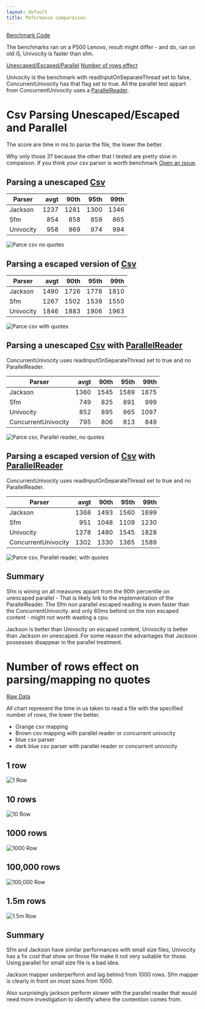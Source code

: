 ```yaml
---
layout: default
title: Peformance comparaison
---
```

[Benchmark Code](https://github.com/arnaudroger/mapping-benchmark/blob/master/sfm-csv)

The benchmarks ran on a P500 Lenovo, result might differ - and do, ran on old i5, Univocity is faster than sfm.


[Unescaped/Escaped/Parallel](#csv-parsing-unescapedescaped-and-parallel)
[Number of rows effect](#number-of-rows-effect-on-parsingmapping-no-quotes)

Univocity is the benchmark with readInputOnSeparateThread set to false, 
ConcurrentUnivocity has that flag set to true. 
All the parallel test appart from ConcurrentUnivocity uses a [ParallelReader](https://github.com/arnaudroger/SimpleFlatMapper/blob/master/sfm-util/src/main/java/org/simpleflatmapper/util/ParallelReader.java).


# Csv Parsing Unescaped/Escaped and Parallel

The score are time in ms to parse the file, the lower the better. 

Why only those 3? because the other that I tested are pretty slow in compaison. If you think your csv parser is worth benchmark [Open an issue](https://github.com/arnaudroger/mapping-benchmark/issues/new).

## Parsing a unescaped [Csv](http://www.maxmind.com/download/worldcities/worldcitiespop.txt.gz)

| Parser        | avgt | 90th | 95th | 99th | 
| ------------- | ----:| -----:| -----:| -----:|
| Jackson       | 1237 | 1281  |  1300 |  1346 |
| Sfm           | 854  | 858   | 859   | 865   |
| Univocity     | 958  | 969   | 974   | 994   |

![Parce csv no quotes](/assets/perf/3.5/no_quotes.png)

## Parsing a escaped version of [Csv](http://www.maxmind.com/download/worldcities/worldcitiespop.txt.gz)

| Parser        | avgt | 90th | 95th | 99th | 
| ------------- | ----:| -----:| -----:| -----:|
| Jackson       | 1490 | 1726 | 1778 | 1810 |
| Sfm           |1267 | 1502 | 1538 | 1550 |
| Univocity     |1846 | 1883 | 1906 | 1963 |

![Parce csv with quotes](/assets/perf/3.5/quotes.png)

## Parsing a unescaped [Csv](http://www.maxmind.com/download/worldcities/worldcitiespop.txt.gz) with [ParallelReader](https://github.com/arnaudroger/SimpleFlatMapper/blob/master/sfm-util/src/main/java/org/simpleflatmapper/util/ParallelReader.java)

ConcurrentUnivocity uses readInputOnSeparateThread set to true and no ParallelReader.

| Parser        | avgt | 90th | 95th | 99th | 
| ------------- | ----:| -----:| -----:| -----:|
| Jackson       | 1360 | 1545 | 1589 | 1875 |
| Sfm           |749 | 825 | 891 | 999 |
| Univocity     |852 | 895 | 965 | 1097 |
| ConcurrentUnivocity     |795 | 806 | 813 | 849 |

![Parce csv, Parallel reader, no quotes](/assets/perf/3.5/par_noquotes.png)

## Parsing a escaped version of [Csv](http://www.maxmind.com/download/worldcities/worldcitiespop.txt.gz) with [ParallelReader](https://github.com/arnaudroger/SimpleFlatMapper/blob/master/sfm-util/src/main/java/org/simpleflatmapper/util/ParallelReader.java)

ConcurrentUnivocity uses readInputOnSeparateThread set to true and no ParallelReader.

| Parser        | avgt | 90th | 95th | 99th | 
| ------------- | ----:| -----:| -----:| -----:|
| Jackson       | 1368 | 1493 | 1560 | 1699
| Sfm           |951 | 1048 | 1109 | 1230
| Univocity     |1378 | 1480 | 1545 | 1828
| ConcurrentUnivocity     |1302 | 1330 | 1365 | 1589

![Parce csv, Parallel reader, with quotes](/assets/perf/3.5/par_quotes.png)


## Summary 

Sfm is wining on all measures appart from the 90th percentile on unescaped parallel - That is likely link to the implementation of the ParallelReader.
The Sfm non parallel escaped reading is even faster than the ConcurrentUnivocity. and only 60ms behind on the non escaped content - might not worth wasting a cpu.

Jackson is better than Univocity on escaped content, Univocity is better than Jackson on unescaped.
For some reason the advantages that Jackson possesses disappear in the parallel treatment.


# Number of rows effect on parsing/mapping no quotes

[Raw Data](https://github.com/arnaudroger/mapping-benchmark/blob/master/sfm-csv/jmh-result-3.5-rows.csv)


All chart represent the time in us taken to read a file with the specified number of rows, the lower the better.
* Orange csv mapping
* Brown csv mapping with parallel reader or concurrent univocity
* blue csv parser
* dark blue csv parser with parallel reader or concurrent univocity


## 1 row
![1 Row](/assets/perf/3.5/row_1.png)

## 10 rows
![10 Row](/assets/perf/3.5/row_10.png)

## 1000 rows
![1000 Row](/assets/perf/3.5/row_1000.png)

## 100,000 rows
![100,000 Row](/assets/perf/3.5/row_100000.png)

## 1.5m rows
![1.5m Row](/assets/perf/3.5/row_1_5m.png)

## Summary

Sfm and Jackson have similar performances with small size files, Univocity has a fix cost that show on those file
make it not very suitable for those.
Using parallel for small size file is a bad idea.

Jackson mapper underperform and lag behind from 1000 rows. Sfm mapper is clearly in front on most sizes from 1000.

Also surprisingly jackson perform slower with the parallel reader that would need more investigation to 
identify where the contention comes from.